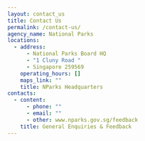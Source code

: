 ```yaml
---
layout: contact_us
title: Contact Us
permalink: /contact-us/
agency_name: National Parks
locations:
  - address:
      - National Parks Board HQ
      - "1 Cluny Road "
      - Singapore 259569
    operating_hours: []
    maps_link: ""
    title: NParks Headquarters
contacts:
  - content:
      - phone: ""
      - email: ""
      - other: www.nparks.gov.sg/feedback
    title: General Enquiries & Feedback
---
```

